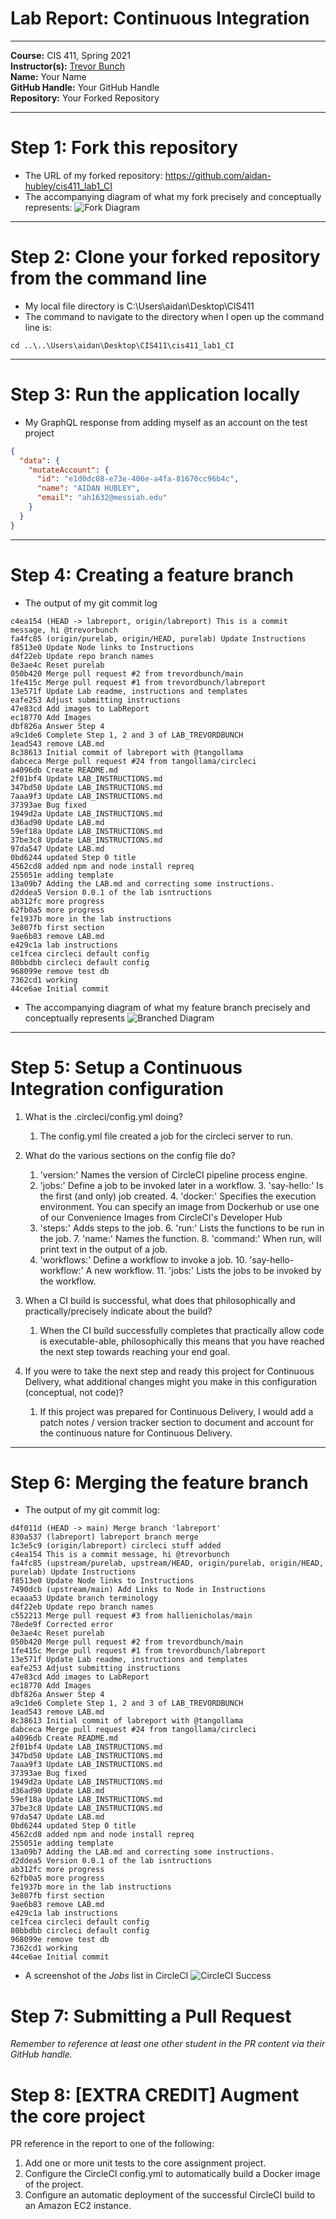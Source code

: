# Lab Report: Continuous Integration
___
**Course:** CIS 411, Spring 2021  
**Instructor(s):** [Trevor Bunch](https://github.com/trevordbunch)  
**Name:** Your Name  
**GitHub Handle:** Your GitHub Handle  
**Repository:** Your Forked Repository  
___

# Step 1: Fork this repository
- The URL of my forked repository: https://github.com/aidan-hubley/cis411_lab1_CI
- The accompanying diagram of what my fork precisely and conceptually represents:
![Fork Diagram](/assets/fork_diagram.png)

___

# Step 2: Clone your forked repository from the command line  
- My local file directory is C:\Users\aidan\Desktop\CIS411
- The command to navigate to the directory when I open up the command line is:
```
cd ..\..\Users\aidan\Desktop\CIS411\cis411_lab1_CI
```

___

# Step 3: Run the application locally
- My GraphQL response from adding myself as an account on the test project
``` json
{
  "data": {
    "mutateAccount": {
      "id": "e1d0dc08-e73e-406e-a4fa-81670cc96b4c",
      "name": "AIDAN HUBLEY",
      "email": "ah1632@messiah.edu"
    }
  }
}
```

___

# Step 4: Creating a feature branch
- The output of my git commit log
```
c4ea154 (HEAD -> labreport, origin/labreport) This is a commit message, hi @trevorbunch
fa4fc85 (origin/purelab, origin/HEAD, purelab) Update Instructions
f8513e0 Update Node links to Instructions
d4f22eb Update repo branch names
0e3ae4c Reset purelab
050b420 Merge pull request #2 from trevordbunch/main
1fe415c Merge pull request #1 from trevordbunch/labreport
13e571f Update Lab readme, instructions and templates
eafe253 Adjust submitting instructions
47e83cd Add images to LabReport
ec18770 Add Images
dbf826a Answer Step 4
a9c1de6 Complete Step 1, 2 and 3 of LAB_TREVORDBUNCH
1ead543 remove LAB.md
8c38613 Initial commit of labreport with @tangollama
dabceca Merge pull request #24 from tangollama/circleci
a4096db Create README.md
2f01bf4 Update LAB_INSTRUCTIONS.md
347bd50 Update LAB_INSTRUCTIONS.md
7aaa9f3 Update LAB_INSTRUCTIONS.md
37393ae Bug fixed
1949d2a Update LAB_INSTRUCTIONS.md
d36ad90 Update LAB.md
59ef18a Update LAB_INSTRUCTIONS.md
37be3c8 Update LAB_INSTRUCTIONS.md
97da547 Update LAB.md
0bd6244 updated Step 0 title
4562cd8 added npm and node install repreq
255051e adding template
13a09b7 Adding the LAB.md and correcting some instructions.
d2ddea5 Version 0.0.1 of the lab isntructions
ab312fc more progress
62fb0a5 more progress
fe1937b more in the lab instructions
3e807fb first section
9ae6b83 remove LAB.md
e429c1a lab instructions
ce1fcea circleci default config
80bbdbb circleci default config
968099e remove test db
7362cd1 working
44ce6ae Initial commit
```
- The accompanying diagram of what my feature branch precisely and conceptually represents
![Branched Diagram](/assets/branched_diagram.png)

___

# Step 5: Setup a Continuous Integration configuration
1. What is the .circleci/config.yml doing?
   1. The config.yml file created a job for the circleci server to run.

2. What do the various sections on the config file do?
   1. 'version:' Names the version of CircleCI pipeline process engine.
   2. 'jobs:' Define a job to be invoked later in a workflow.
      3. 'say-hello:' Is the first (and only) job created.
      4. 'docker:' Specifies the execution environment. You can specify an image from Dockerhub or use one of our Convenience Images from CircleCI's Developer Hub
   5. 'steps:' Adds steps to the job.
      6. 'run:' Lists the functions to be run in the job.
         7. 'name:' Names the function.
         8. 'command:' When run, will print text in the output of a job.
   9. 'workflows:' Define a workflow to invoke a job.
      10. 'say-hello-workflow:' A new workflow.
          11. 'jobs:' Lists the jobs to be invoked by the workflow.


3. When a CI build is successful, what does that philosophically and practically/precisely indicate about the build?  
   1. When the CI build successfully completes that practically allow code is executable-able, philosophically this means that you have reached the next step towards reaching your end goal.

4. If you were to take the next step and ready this project for Continuous Delivery, what additional changes might you make in this configuration (conceptual, not code)?
   1. If this project was prepared for Continuous Delivery, I would add a patch notes / version tracker section to document and account for the continuous nature for Continuous Delivery.

___

# Step 6: Merging the feature branch
* The output of my git commit log:
```
d4f011d (HEAD -> main) Merge branch 'labreport'
830a537 (labreport) labreport branch merge
1c3e5c9 (origin/labreport) circleci stuff added
c4ea154 This is a commit message, hi @trevorbunch
fa4fc85 (upstream/purelab, upstream/HEAD, origin/purelab, origin/HEAD, purelab) Update Instructions
f8513e0 Update Node links to Instructions
7490dcb (upstream/main) Add Links to Node in Instructions
ecaaa53 Update branch terminology
d4f22eb Update repo branch names
c552213 Merge pull request #3 from hallienicholas/main
78ede9f Corrected error
0e3ae4c Reset purelab
050b420 Merge pull request #2 from trevordbunch/main
1fe415c Merge pull request #1 from trevordbunch/labreport
13e571f Update Lab readme, instructions and templates
eafe253 Adjust submitting instructions
47e83cd Add images to LabReport
ec18770 Add Images
dbf826a Answer Step 4
a9c1de6 Complete Step 1, 2 and 3 of LAB_TREVORDBUNCH
1ead543 remove LAB.md
8c38613 Initial commit of labreport with @tangollama
dabceca Merge pull request #24 from tangollama/circleci
a4096db Create README.md
2f01bf4 Update LAB_INSTRUCTIONS.md
347bd50 Update LAB_INSTRUCTIONS.md
7aaa9f3 Update LAB_INSTRUCTIONS.md
37393ae Bug fixed
1949d2a Update LAB_INSTRUCTIONS.md
d36ad90 Update LAB.md
59ef18a Update LAB_INSTRUCTIONS.md
37be3c8 Update LAB_INSTRUCTIONS.md
97da547 Update LAB.md
0bd6244 updated Step 0 title
4562cd8 added npm and node install repreq
255051e adding template
13a09b7 Adding the LAB.md and correcting some instructions.
d2ddea5 Version 0.0.1 of the lab isntructions
ab312fc more progress
62fb0a5 more progress
fe1937b more in the lab instructions
3e807fb first section
9ae6b83 remove LAB.md
e429c1a lab instructions
ce1fcea circleci default config
80bbdbb circleci default config
968099e remove test db
7362cd1 working
44ce6ae Initial commit
```

* A screenshot of the _Jobs_ list in CircleCI
![CircleCI Success](../assets/circleci_success.png)

# Step 7: Submitting a Pull Request
_Remember to reference at least one other student in the PR content via their GitHub handle._



# Step 8: [EXTRA CREDIT] Augment the core project
PR reference in the report to one of the following:
1. Add one or more unit tests to the core assignment project. 
2. Configure the CircleCI config.yml to automatically build a Docker image of the project.
3. Configure an automatic deployment of the successful CircleCI build to an Amazon EC2 instance.
